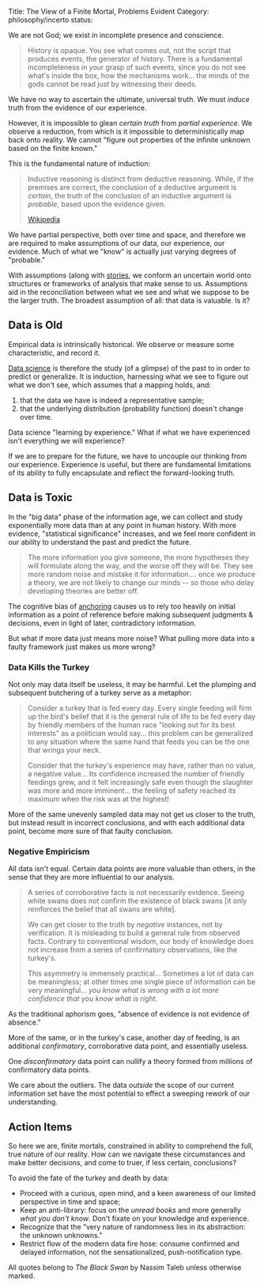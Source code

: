Title: The View of a Finite Mortal, Problems Evident
Category: philosophy/incerto
status:

We are not God; we exist in incomplete presence and conscience.

> History is opaque. You see what comes out, not the script that produces events, the generator of history. There is a fundamental incompleteness in your grasp of such events, since you do not see what's inside the box, how the mechanisms work... the minds of the gods cannot be read just by witnessing their deeds.

We have no way to ascertain the ultimate, universal truth. We must _induce_ truth from the evidence of our experience.

However, it is impossible to glean _certain truth_ from _partial experience_. We observe a reduction, from which is it impossible to deterministically map back onto reality. We cannot "figure out properties of the infinite unknown based on the finite known."

This is the fundamental nature of induction:

> Inductive reasoning is distinct from deductive reasoning. While, if the premises are correct, the conclusion of a deductive argument is _certain_, the truth of the conclusion of an inductive argument is _probable_, based upon the evidence given.
    <p class="annotation">
        <a href="<https://en.wikipedia.org/wiki/Inductive_reasoning">
        Wikipedia
        </a>
    </p>

We have partial perspective, both over time and space, and therefore we are required to make assumptions of our data, our experience, our evidence. Much of what we "know" is actually just varying degrees of "probable."

With assumptions (along with [stories](https://coyote.life/beware-the-soothing-story.html), we conform an uncertain world onto structures or frameworks of analysis that make sense to us. Assumptions aid in the reconciliation between what we see and what we suppose to be the larger truth.  The broadest assumption of all: that data is valuable. Is it?

## Data is Old

Empirical data is intrinsically historical. We observe or measure some characteristic, and record it.

[Data science](https://en.wikipedia.org/wiki/Data_science) is therefore the study (of a glimpse) of the past to in order to predict or generalize. It is induction, harnessing what we see to figure out what we don't see, which assumes that a  mapping holds, and:

1. that the data we have is indeed a representative sample;
2. that the underlying distribution (probability function) doesn't change over time.

Data science "learning by experience." What if what we have experienced isn't everything we will experience?

If we are to prepare for the future, we have to uncouple our thinking from our experience. Experience is useful, but there are fundamental limitations of its ability to fully encapsulate and reflect the forward-looking truth.

## Data is Toxic

In the "big data" phase of the information age, we can collect and study exponentially more data than at any point in human history. With more evidence, "statistical significance" increases, and we feel more confident in our ability to understand the past and predict the future.

> The more information you give someone, the more hypotheses they will formulate along the way, and the worse off they will be. They see more random noise and mistake it for information.... once we produce a theory, we are not likely to change our minds -- so those who delay developing theories are better off.

The cognitive bias of [anchoring](https://en.wikipedia.org/wiki/Anchoring_(cognitive_bias)) causes us to rely too heavily on initial information as a point of reference before making subsequent judgments & decisions, even in light of later, contradictory information.

But what if more data just means more noise? What pulling more data into a faulty framework just makes us more wrong?

### Data Kills the Turkey

Not only may data itself be useless, it may be harmful. Let the plumping and subsequent butchering of a turkey serve as a metaphor:

>  Consider a turkey that is fed every day. Every single feeding will firm up the bird's belief that it is the general rule of life to be fed every day by friendly members of the human race "looking out for its best interests" as a politician would say... this problem can be generalized to any situation where the same hand that feeds you can be the one that wrings your neck.
>
> Consider that the turkey's experience may have, rather than no value, a negative value... Its confidence increased the number of friendly feedings grew, and it felt increasingly safe even though the slaughter was more and more imminent... the feeling of safety reached its maximum when the risk was at the highest!

More of the same unevenly sampled data may not get us closer to the truth, but instead result in incorrect conclusions, and with each additional data point, become more sure of that faulty conclusion.

### Negative Empiricism

All data isn't equal. Certain data points are more valuable than others, in the sense that they are more influential to our analysis.

> A series of corroborative facts is not necessarily evidence. Seeing white swans does not confirm the existence of black swans [it only reinforces the belief that all swans are white].
>
> We can get closer to the truth by _negative_ instances, not by verification. It is misleading to build a general rule from observed facts. Contrary to conventional wisdom, our body of knowledge does not increase from a series of confirmatory observations, like the turkey's.
>
> This asymmetry is immensely practical... Sometimes a lot of data can be meaningless; at other times one single piece of information can be very meaningful... _you know what is wrong with a lot more confidence that you know what is right_.

As the traditional aphorism goes, "absence of evidence is not evidence of absence."

More of the same, or in the turkey's case, another day of feeding, is an additional _confirmatory_, corroborative data point, and essentially useless.

One _disconfirmatory_ data point can nullify a theory formed from millions of confirmatory data points.  

We care about the outliers. The data _outside_ the scope of our current information set have the most potential to effect a sweeping rework of our understanding.

## Action Items

So here we are, finite mortals, constrained in ability to comprehend the full, true nature of our reality. How can we navigate these circumstances and make better decisions, and come to truer, if less certain, conclusions?

To avoid the fate of the turkey and death by data:

- Proceed with a curious, open mind, and a keen awareness of our limited perspective in time and space;
- Keep an anti-library: focus on the _unread books_ and more generally _what you don't know_. Don't fixate on your knowledge and experience.
- Recognize that the "very nature of randomness lies in its abstraction: the unknown unknowns."
- Restrict flow of the modern data fire hose: consume confirmed and delayed information, not the sensationalized, push-notification type.

All quotes belong to _The Black Swan_ by Nassim Taleb unless otherwise marked.